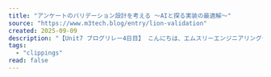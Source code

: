 ```yaml
---
title: "アンケートのバリデーション設計を考える 〜AIと探る実装の最適解〜"
source: "https://www.m3tech.blog/entry/lion-validation"
created: 2025-09-09
description: "【Unit7 ブログリレー4日目】 こんにちは、エムスリーエンジニアリンググループのUnit7(リサーチプロダクトチーム)でチームリーダーをやっている遠藤(@en_ken)です。 私たちのチームは、アンケートシステムをはじめとするリサーチプロダクトを開発していますが、近年、大規模なシステムリアーキテクチャを推進しています。その背景や全体像については、ぜひこちらの記事をご覧ください。 www.m3tech.blog 記事内でも触れている通り、リアーキテクチャの大きな方針として「アンケート回答機能を1つのシステムに集約する」という目標を立てました。この目標を実現するためにゼロから開発されたのが、ア…"
tags:
  - "clippings"
read: false
---
```

